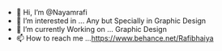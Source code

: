 - 👋 Hi, I’m @Nayamrafi
- 👀 I’m interested in ... Any but Specially in Graphic Design
- 🌱 I’m currently Working on ... Graphic Design
- 📫 How to reach me ...https://www.behance.net/Rafibhaiya

<!---
Nayamrafi/Nayamrafi is a ✨ special ✨ repository because its `README.md` (this file) appears on your GitHub profile.
You can click the Preview link to take a look at your changes.
--->
